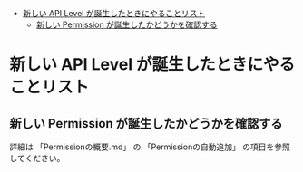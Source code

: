 - [新しい API Level が誕生したときにやることリスト](#新しい-api-level-が誕生したときにやることリスト)
  - [新しい Permission が誕生したかどうかを確認する](#新しい-permission-が誕生したかどうかを確認する)


# 新しい API Level が誕生したときにやることリスト

## 新しい Permission が誕生したかどうかを確認する

詳細は 「Permissionの概要.md」 の 「Permissionの自動追加」 の項目を参照してください。


